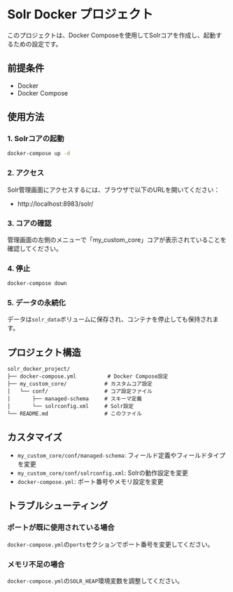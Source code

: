 # Solr Docker プロジェクト

このプロジェクトは、Docker Composeを使用してSolrコアを作成し、起動するための設定です。

## 前提条件

- Docker
- Docker Compose

## 使用方法

### 1. Solrコアの起動

```bash
docker-compose up -d
```

### 2. アクセス

Solr管理画面にアクセスするには、ブラウザで以下のURLを開いてください：
- http://localhost:8983/solr/

### 3. コアの確認

管理画面の左側のメニューで「my_custom_core」コアが表示されていることを確認してください。

### 4. 停止

```bash
docker-compose down
```

### 5. データの永続化

データは`solr_data`ボリュームに保存され、コンテナを停止しても保持されます。

## プロジェクト構造

```
solr_docker_project/
├── docker-compose.yml          # Docker Compose設定
├── my_custom_core/            # カスタムコア設定
│   └── conf/                  # コア設定ファイル
│       ├── managed-schema     # スキーマ定義
│       └── solrconfig.xml     # Solr設定
└── README.md                  # このファイル
```

## カスタマイズ

- `my_custom_core/conf/managed-schema`: フィールド定義やフィールドタイプを変更
- `my_custom_core/conf/solrconfig.xml`: Solrの動作設定を変更
- `docker-compose.yml`: ポート番号やメモリ設定を変更

## トラブルシューティング

### ポートが既に使用されている場合
`docker-compose.yml`の`ports`セクションでポート番号を変更してください。

### メモリ不足の場合
`docker-compose.yml`の`SOLR_HEAP`環境変数を調整してください。 